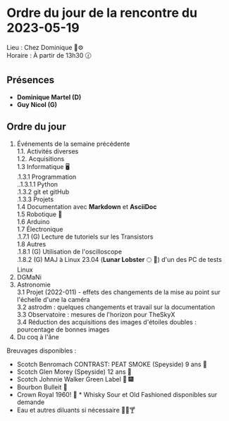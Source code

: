 # Ordre du jour de la rencontre du 2023-05-19

Lieu :    Chez Dominique :telescope::gear:  
Horaire : À partir de 13h30 🕜  
## Présences
* **Dominique Martel (D)**  
* **Guy Nicol (G)**  

## Ordre du jour
1. Événements de la semaine précédente  
1.1.  Activités diverses  
1.2.  Acquisitions  
1.3 Informatique 🖥  
.1.3.1 Programmation  
..1.3.1.1 Python  
.1.3.2 git et gitHub  
.1.3.3 Projets  
1.4 Documentation avec **Markdown** et **AsciiDoc**  
1.5 Robotique 🤖  
1.6 Arduino  
1.7 Électronique  
.1.7.1 (G) Lecture de tutoriels sur les Transistors  
1.8 Autres  
.1.8.1 (G) Utilisation de l'oscilloscope  
.1.8.2 (G) MAJ à Linux 23.04 (**Lunar Lobster** 🌕 🦞) d'un des PC de tests Linux
2. DGMaNi  
3. Astronomie  
 3.1 Projet (2022-011) - effets des changements de la mise au point sur l'échelle d'une la caméra  
 3.2 astrodm : quelques changements et travail sur la documentation  
 3.3 Observatoire : mesures de l'horizon pour TheSkyX  
 3.4 Réduction des acquisitions des images d'étoiles doubles : pourcentage de bonnes images  
5. Du coq à l'âne    


Breuvages disponibles :
  * Scotch Benromach CONTRAST: PEAT SMOKE (Speyside) 9 ans 🥃 
  * Scotch Glen Morey (Speyside) 12 ans 🥃 
  * Scotch Johnnie Walker Green Label 🥃 🎆 
  * Bourbon Bulleit 🥃 
  * Crown Royal 1960! 🥃 * Whisky Sour et Old Fashioned disponibles sur demande
  * Eau et autres diluants si nécessaire 🍶🍺🍸
  
  
